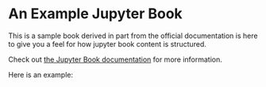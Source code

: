 # An Example Jupyter Book

This is a sample book derived in part from the official documentation is here to give you a feel for how jupyter book content is structured.

Check out [the Jupyter Book documentation](https://jupyterbook.org) for more information.

Here is an example:

```{tableofcontents}
```
